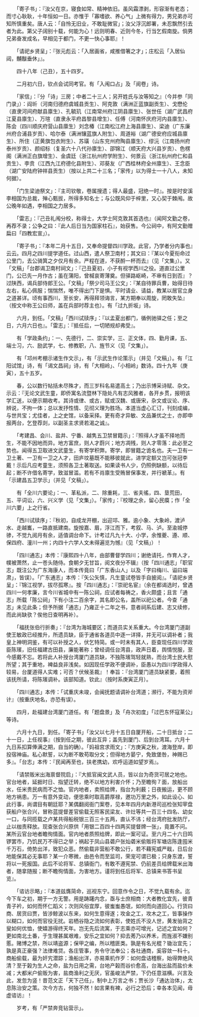 <!-- { "loadSidebar": true } -->
　　「寄子书」：『汝父在京，寝食如常、精神依旧。虽风霜漂剥，形容渐有老态；而寸心耿耿，十年恒如一日。亦惟于「寡嗜欲、养心气」上微有得力，男兄弟亦可知所慎重矣。唐人云：「自怜无旧业，不敢耻微官」；汝父浮沉郎署，未忍飘然引去者为此。第父子阔别十载，何能为心！远则明春、近则今冬，行当乞假南旋。倘男兄弟奋发成名，早相见于都门，不更一快心事耶』！

　　「请祀乡贤呈」：『张元彪云：「入居画省，咸推借箸之才」；庄松云「入居仙闼，黼黻垂休」』。

　　四十八年（己丑），五十四岁。

　　二月初六日，钦点会试同考官。有「入闱口占」及「阅卷」诗。

　　「家信」：『分「诗」三房；中者二十三人；另开姓氏与汝等知之』（今并参「同门录」）：阎圻（河南归德府虞城县贡生）、阿克敦（满洲正蓝旗副贡生）、戈懋伦（直隶河间府献县廪生）、孔毓玑（江南常州府江阴县廪生）、张世任（湖广武昌府江夏县廪生）、万瑄（直隶永平府昌黎县增生）、任傅（河南怀庆府河内县廪生）、陈会（四川顺庆府营山县廪生）刘念椿（江南松江府上海县廪生）、梁迪（广东廉州府合浦县岁贡）、哈尔泰（满洲镶蓝旗人附生）、周道裕（湖广德安府应城县廪生）、所住（正黄旗包衣附生）、苏璜（山东兖州府陶县廪生）、缪沅（江南扬州府泰州岁贡）、颜绍标（复圣六十八代孙廪生）、邵锦江（顺天府大兴县岁贡）、色楞阁（满洲正白旗增生）、金虞廷（浙江杭州府学附生）、何景云（浙江杭州府仁和县贡生）、李贲（江西九江府德化县附生）、邓葵友（广西桂林府全州廪生）、王念臣（湖广安陆府钟祥县贡生）（按以上共二十三名；「家传」以为得士一十八人，未知何据）。

　　「门生梁迪祭文」：『主司钦敬，卷属搜遗；得人最盛，冠绝一时』。按是时安溪李相国为总裁，殚心甄拔，所得多知名士；与公既风仰于梓里，又心契于棘闱。故公晚年如遇，李相国之力居多。

　　「雷志」：『己丑礼闱分校，称得士，大学士阿克敦其首选也』（闻阿文勤之卷，再荐不录；公争之曰：『此人后日当为国家柱石』，始获售。今公祠中，有阿文勤赠扁曰「四教宏宣」）。

　　「寄子书」：『本年二月十五日，又奉命提督四川学政。此官，乃学者分内事也』云云。四月之四川提学道任。过山西，遣人祭卫南村；其文曰：『某以今夏衔命过公里门，去公骑箕之夕仅月有余。严程在道，不获酹一杯而去』（见「文集」）。又「文稿」「台郡谒卫南村祠文」：『己丑夏初，小子有视学西川之役。道直过公里门，公已先一月作古；虽在蒲阳，曾椷哀寄薄奠。但驿路岖崎，不审有日到否』？过陕西，谒兵部侍郎王公。「文稿」「祭少司马王公文」：『某自待罪兵曹，始得日待左右，私心佩服；惴惴然，唯不得出门下是惧。平时请业、请益，教某以居官立身之道甚详。顷有事西川，至长安，再得拜领诲言，某方期奉以周旋，罔敢失坠』（按文中称王公曰师，盖在兵部时荐主也）。有「过九折坂」诗。

　　六月，到任。「文稿」「西川试牍序」：『以孟夏出都门，循例驰驿之任；至之日，六月六日也』。「雷志」：『抵任后，一切陋规却弗受』。

　　有「学政条约」：一、先德行，二、崇实学，三、正文体，四、勤月课，五、端士习，六、励武学，七、修教职，八、旌节义（见「文集」）。

　　有「邛州考棚示诸生作文示」，有「示武生作论策示」（并见「文稿」）。有「江阳试馆」诗，有「谒文昌祠」诗，有「大相岭」、「小相岭」数诗。四十九年（庚寅），五十五岁。

　　春，公以数行帖括未尽殊才，而三岁科名易遣高土；乃出示博采诗赋、杂文。示云：『无论文武生童，即侨寓名流暨林下隐处凡有志风雅者，各开乡贯，报明该学汇送，以便示期收考。其诗或律、或古，赋或汉魏、或唐宋，杂文或议论、序、辨说，不拘一体；总以发抒性情、见彻义理为胜场。本道当虚心汇订，刊刻成编，与世共宝；尤佳者，上之史馆，以备采择。更有奇才异敏、文品兼优之士，亦即申报两台，乞登荐剡，以副圣主求贤若渴之诚』。

　　「考建昌、会川、盐井、宁番、越隽五卫禁冒籍示」：『照得人才虽不择地而生，不能不因地而异。地方富庶，则人才蔚兴；地方凋残，则人才零落：此必至之势也。闻得五卫取进文武童生，有寄学积弊。寄学，即冒籍之诡名也。夫一卫有一卫土著、一卫有一卫之人才，田庐坟墓既不能移彼就此，进学定额又岂可张冠李戴！示后凡应考童生，须照各卫土著取送。如果读书人少，仍照例缺额，以待后起；断不许借名寄学，致滋冒滥。若有不肖廪生受贿冒保事发，并行褫革』。有「示建昌五卫学示」（并见「文稿」）。

　　有「全川六要论」：一、革私派，二、除重耗，三、省夫徭，四、垦荒田，五、平词讼，六、兴义学（见「文集」）。「家传」：『校理之余，留心民瘼；作「全川六要」上之行省。

　　「西川试牍序」：『秋初，自成龙开棚，出迎邛、雅。逾小象、大象岭，渡泸水、走越巂，一路直抵建南。旋按嘉、眉，浮江而下，考叙、马、泸。至渝城停骖，不觉九阅月有余，适值调台命下。计考过凡九十大、小学，余惟夔、遵、顺、保四府、潼川一州；内四十六学人文未得遍览为憾』（见「文稿」）！

　　「四川通志」本传：『康熙四十八年，由部曹督学四川；谢绝请托，作育人才，幞被萧然，止一苍头随侍。食朝夕无甘旨，阅文夜分不辍』（按「四川通志」「职官志」既注公为广东海康人，而本传竟曰「广东香山人」以及「字曰梅川、谥曰端肃」，皆误）。「广东通志」本传：『矢公矢慎，凡生童试卷皆手自披阅』。「请祀乡贤呈」：『锦江视学，拔尽孤寒』。按「四川通志」：『崇祀名宦』（余在都谒选时，曾遇四川一何孝廉，言今川省城中有一陈公祠，应试者每祷之，香火颇盛；且言「通志」所载「陈公祠」下有小注二百余字，其名即公名，盖所以祀公者。今查「通志」未见此条；但予所据「通志」乃雍正十二年之书，意者祠系后建、志又续修，而此尚缺欤？俟他日查明再补）。

　　「福抚张伯行折奏」：『台湾为海城要区；而道员实关系重大。今台湾厦门道副使王敏政已经推升，所遗员缺，臣于通省各道员中逐一详择，并无可以调补者；我皇上神明洞鉴，有可以补授之人，伏乞特简。或一时未有其人，臣查现任四川学政臣陈璸，旧任福建古田县，廉能著称；曾经调任台湾县，政声日着，舆情悦服，至今感戴不忘。若将此人补授台湾厦门道员缺，不独陈璸驾轻就熟，而台湾士民大慰所望；其于重地，裨益良非浅矣。如因现任学政不便调补，臣愚以为四川学政得人较易，台厦道得人实难；可否？伏候圣裁』！奉旨：『台湾厦门道员缺紧要，着照该抚所请，将陈璸调补。该部知道。钦此』（按时系庚寅正月）。

　　「四川通志」本传：「试重庆未竣，会闽抚题请调补台湾道；濒行，不能为资斧计』（按重庆地名，亦恐有误）。

　　四月，赴福建台湾厦门道任。有「题盘景」及「舟次初度」「过巴东怀寇莱公」等诗。

　　六月十九日，到任。「寄子书」「汝父以七月十五日自厦开船，二十日抵台；二十一日，上任视事』（按到任之期，彼此互异；盖先到厦门、后到台湾耳。六月十九日系扣算俸满之期，自当的确）。「妈祖宫求雨文」：『方庚寅之秋，渡海登岸，即投宿神庙。私心默誓，以为断不敢苟取分文；但得地方晏宁，免致堡咎，神赐已多』。「台志」本传：『民闻再至也，扶老携幼，欢呼运道如望岁焉』。

　　「请禁贩米出海禀督院启」：『大抵官闽文武人员，皆以台为奇货可居之地也。官台地者，延捱时日、指望迁转，绝不以地方利害介怀；乃至瞻徇７面，放船出水，任米贵民病而不之恤。官内地者，卖照给牌，指台为利薮；日夜搬运，更不顾地方祸患。万一有意外变动，便思乘时取高爵厚禄，邀功万里之外，如此设心、如此行事，尚谓目有朝廷耶？某偶翻阅衙门案卷，见本年四月内新港司巡检张知宰盘获船户张合兴，冒称蓝提督差官偷载无照客民梁友、许灶等共一百三十四名、幼女一口，与同揽载之卢某共得船税银三百三十五两，直认不讳；经台湾府批发防厅，止以枷责释放。现查张合兴原供「用银二百四十四两买提督牌一张」，竟置不问。某所云官台地者瞻徇情面。官内地者质照给牌，即此一案可证。至六月二十六日鸣锣罢市，乃饥民万不得已之举；祸起于凤山县砻户张灿砻米偷贩将军塘店陈逢囤米千万石，倚势出洋，致犯众恶。然偷载非营船不敢公行，若不藉宪威严戢，日后台地能保其必无事耶？某一介寒微，由邑令而至监司，荣宠可谓已极；只身东渡，誓将以一死报国。此后不论将军、总镇衙门，有敢不遵宪禁、仍前差员给牌载米出海者，随拿随报；断不瞻徇情面，为害地方。谨将到任后将军、总镇来书答书呈览』。

　　「谘访示略」：『本道兹膺简命，巡视东宁。回意作令之日，不觉九载有余。迄今下车之初，期于一方无警。用是踌躇内念，亟与士庶相商：大者教化宜先，彼青青子衿，如何而怀仁蹈义；次则风俗宜厚，彼蚩蚩愚氓，如何而向道回心。行货曰商、居货曰贾，皆涉鲸波以东来，如何生意得遂；攻金之工，攻木之工，皆事操作以糊口，如何而官役无扰。岩栖谷隐之流如何表彰，使姓氏不没人世，黄发骀背之叟如何优恤，使嬉游得终天年。岂无先后流寓，于志乘亦可增光，记述之宜如何？更如南北土番，于生理甚属艰难，安乐之宜如何？抑去莠乃以养禾，而旌淑不嫌别慝。赌博之禁，所以靖盗源；保甲之编，所以稽匪类。孰是有名光棍？锄治宜先；孰是真正豪强？法律难贷。各庄管事，务令守法奉公；各社通商，奚容敛一科十。商船偷载，最为奸宄潜踪；渔船出洋，亦易乘机作歹：如何盘诘稽察，始得弊绝风清？至于榖为生人之命，盐为日用之需，台地产榖而谷价愈高，台海出盐而盐价未减；大都米户偷贩为害，盐商渔利之无厌，官虽峻法严禁，下仍任意滋横。兴言及此，发忽为竖！昔范文正「天下己任」，制中上万言之书；贾长沙「通达治体」，太息陈治安之策。次今方古，何独不然！如言果有裨，必行之恐后；幸各本见闻，毋虚谘访』！ 

　　岁考，有「严禁奔竞钻营示」。

